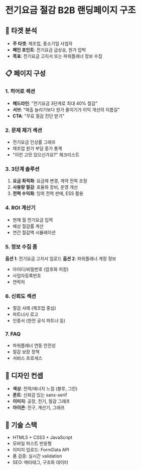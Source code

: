 # 전기요금 절감 B2B 랜딩페이지 구조

## 🎯 타겟 분석
- **주 타겟**: 제조업, 중소기업 사업자
- **페인 포인트**: 전기요금 급상승, 원가 압박
- **목표**: 전기요금 고지서 또는 파워플래너 정보 수집

## 📋 페이지 구성

### 1. 히어로 섹션
- **헤드라인**: "전기요금 3단계로 최대 40% 절감"
- **서브**: "매출 늘리기보다 원가 줄이기가 이익 개선의 지름길"
- **CTA**: "무료 절감 진단 받기"

### 2. 문제 제기 섹션
- 전기요금 인상률 그래프
- 제조업 원가 부담 증가 통계
- "이런 고민 있으신가요?" 체크리스트

### 3. 3단계 솔루션
1. **요금 최적화**: 요금제 변경, 계약 전력 조정
2. **사용량 절감**: 효율화 장비, 운영 개선
3. **전력 수익화**: 잉여 전력 판매, ESS 활용

### 4. ROI 계산기
- 현재 월 전기요금 입력
- 예상 절감률 계산
- 연간 절감액 시뮬레이션

### 5. 정보 수집 폼
**옵션 1**: 전기요금 고지서 업로드
**옵션 2**: 파워플래너 계정 정보
- 아이디/비밀번호 (암호화 저장)
- 사업자등록번호
- 연락처

### 6. 신뢰도 섹션
- 절감 사례 (제조업 중심)
- 파트너사 로고
- 인증서 (한전 공식 파트너 등)

### 7. FAQ
- 파워플래너 연동 안전성
- 절감 보장 정책
- 서비스 프로세스

## 🎨 디자인 컨셉
- **색상**: 전력/에너지 느낌 (블루, 그린)
- **폰트**: 신뢰감 있는 sans-serif
- **이미지**: 공장, 전기, 절감 그래프
- **아이콘**: 전구, 계산기, 그래프

## 📱 기술 스택
- HTML5 + CSS3 + JavaScript
- 모바일 퍼스트 반응형
- 이미지 업로드: FormData API
- 폼 검증: 실시간 validation
- SEO: 메타태그, 구조화 데이터
